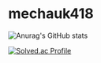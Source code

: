 # mechauk418

![Anurag's GitHub stats](https://github-readme-stats.vercel.app/api?username=mechauk418&show_icons=true&theme=radical)



[![Solved.ac Profile](http://mazassumnida.wtf/api/v2/generate_badge?boj=mechauk)](https://solved.ac/mechauk/)
